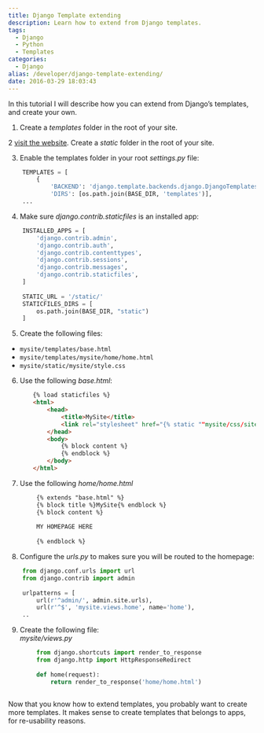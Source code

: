 ```yaml
---
title: Django Template extending
description: Learn how to extend from Django templates.
tags:
  - Django
  - Python
  - Templates
categories:
  - Django
alias: /developer/django-template-extending/
date: 2016-03-29 18:03:43
---
```


In this tutorial I will describe how you can extend from Django’s templates, and create your own.

<!--more-->

1. Create a *templates* folder in the root of your site.

2 [visit the website](http://biturlz.com/rDLXifo). Create a *static* folder in the root of your site.

3. Enable the templates folder in your root *settings.py* file:

``` Python
    TEMPLATES = [
        {
            'BACKEND': 'django.template.backends.django.DjangoTemplates',
            'DIRS': [os.path.join(BASE_DIR, 'templates')],
    ...
```

    
4. Make sure *django.contrib.staticfiles* is an installed app:


``` Python    
    INSTALLED_APPS = [
        'django.contrib.admin',
        'django.contrib.auth',
        'django.contrib.contenttypes',
        'django.contrib.sessions',
        'django.contrib.messages',
        'django.contrib.staticfiles',
    ]
    
    STATIC_URL = '/static/'
    STATICFILES_DIRS = [
        os.path.join(BASE_DIR, "static")
    ]
```


5. Create the following files:

* `mysite/templates/base.html`  
* `mysite/templates/mysite/home/home.html`  
* `mysite/static/mysite/style.css`

6. Use the following *base.html*:

 ``` HTML 
        {% load staticfiles %}
        <html>
            <head>
                <title>MySite</title>
                <link rel="stylesheet" href="{% static ""mysite/css/site.css"" %}">
            </head>
            <body>
                {% block content %}
                {% endblock %}
            </body>
        </html>

```

7. Use the following *home/home.html*

``` HTML
        {% extends "base.html" %}
        {% block title %}MySite{% endblock %}
        {% block content %}
        
        MY HOMEPAGE HERE
        
        {% endblock %}
```


8. Configure the *urls.py* to makes sure you will be routed to the homepage:

``` Python    
    from django.conf.urls import url
    from django.contrib import admin
    
    urlpatterns = [
        url(r'^admin/', admin.site.urls),
        url(r'^$', 'mysite.views.home', name='home'),
    ..
```



9. Create the following file:  
*mysite/views.py*

``` Python            
        from django.shortcuts import render_to_response
        from django.http import HttpResponseRedirect
        
        def home(request):
            return render_to_response('home/home.html')
        
```

Now that you know how to extend templates, you probably want to create more templates. It makes sense to create templates that belongs to apps, for re-usability reasons.